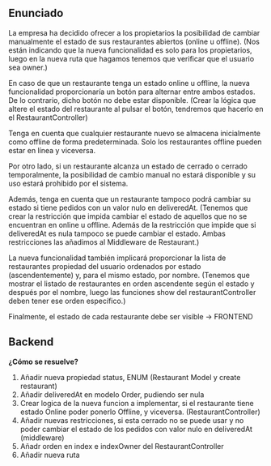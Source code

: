 ## Enunciado
La empresa ha decidido ofrecer a los propietarios la posibilidad de cambiar manualmente el estado de sus restaurantes abiertos (online u offline).
(Nos están indicando que la nueva funcionalidad es solo para los propietarios, luego en la nueva ruta que hagamos tenemos que verificar que el usuario sea owner.)

En caso de que un restaurante tenga un estado online u offline, la nueva funcionalidad proporcionaría un botón para alternar entre ambos estados. De lo contrario, dicho botón no debe estar disponible.
(Crear la lógica que altere el estado del restaurante al pulsar el botón, tendremos que hacerlo en el RestaurantController)

Tenga en cuenta que cualquier restaurante nuevo se almacena inicialmente como offline de forma predeterminada. Solo los restaurantes offline pueden estar en línea y viceversa.

Por otro lado, si un restaurante alcanza un estado de cerrado o cerrado temporalmente, la posibilidad de cambio manual no estará disponible y su uso estará prohibido por el sistema.

Además, tenga en cuenta que un restaurante tampoco podrá cambiar su estado si tiene pedidos con un valor nulo en deliveredAt.
(Tenemos que crear la restricción que impida cambiar el estado de aquellos que no se encuentran en online u offline.
Además de la restricción que impide que si deliveredAt es nula tampoco se puede cambiar el estado.
Ambas restricciones las añadimos al Middleware de Restaurant.)

La nueva funcionalidad también implicará proporcionar la lista de restaurantes propiedad del usuario ordenados por estado (ascendentemente) y, para el mismo estado, por nombre.
(Tenemos que mostrar el listado de restaurantes en orden ascendente según el estado y después por el nombre, luego las funciones show del restaurantController deben tener ese orden específico.)

Finalmente, el estado de cada restaurante debe ser visible -> FRONTEND

## Backend

**¿Cómo se resuelve?**
1. Añadir nueva propiedad status, ENUM (Restaurant Model y create restaurant)
2. Añadir deliveredAt en modelo Order, pudiendo ser nula
3. Crear logica de la nueva funcion a implementar, si el restaurante tiene estado Online poder ponerlo Offline, y viceversa. (RestaurantController)
4. Añadir nuevas restricciones, si esta cerrado no se puede usar y no poder cambiar el estado de los pedidos con valor nulo en deliveredAt (middleware)
5. Añadr orden en index e indexOwner del RestaurantController
6. Añadir nueva ruta
